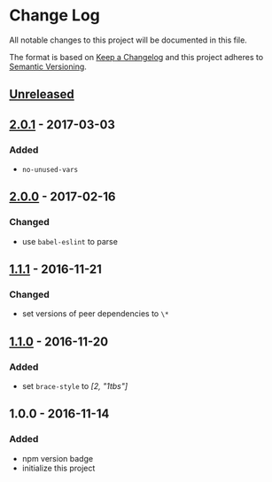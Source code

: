 # Change Log
All notable changes to this project will be documented in this file.

The format is based on [Keep a Changelog](http://keepachangelog.com/) 
and this project adheres to [Semantic Versioning](http://semver.org/).

## [Unreleased]

## [2.0.1] - 2017-03-03
### Added
- `no-unused-vars`

## [2.0.0] - 2017-02-16
### Changed
- use `babel-eslint` to parse

## [1.1.1] - 2016-11-21
### Changed
- set versions of peer dependencies to `\*`

## [1.1.0] - 2016-11-20
### Added
- set `brace-style` to *[2, "1tbs"]*

## 1.0.0 - 2016-11-14
### Added
- npm version badge
- initialize this project


[2.0.1]: https://github.com/super-fe/eslint-config-superfe-rn/compare/1.1.1...2.0.1
[2.0.0]: https://github.com/super-fe/eslint-config-superfe-rn/compare/1.1.1...2.0.0
[1.1.1]: https://github.com/super-fe/eslint-config-superfe-rn/compare/1.1.0...1.1.1
[1.1.0]: https://github.com/super-fe/eslint-config-superfe-rn/compare/1.0.0...1.1.0
[Unreleased]: https://github.com/super-fe/eslint-config-superfe-rn/compare/2.0.1...HEAD

